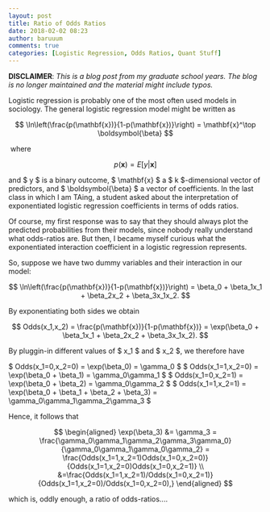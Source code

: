 ```yaml
---
layout: post
title: Ratio of Odds Ratios
date: 2018-02-02 08:23
author: baruuum
comments: true
categories: [Logistic Regression, Odds Ratios, Quant Stuff]
---
```


**DISCLAIMER**: _This is a blog post from my graduate school years. The blog is no longer maintained and the material might include typos._


Logistic regression is probably one of the most often used models in sociology. The general logistic regression model might be written as

$$  \ln\left(\frac{p(\mathbf{x})}{1-p(\mathbf{x})}\right) = \mathbf{x}^\top \boldsymbol{\beta} $$

 where

 $$  p(\mathbf{x}) = E[y \vert\mathbf{x}]  $$

and $ y $ is a binary outcome, $ \mathbf{x} $ a $ k $-dimensional vector of predictors, and $ \boldsymbol{\beta} $ a vector of coefficients. In the last class in which I am TAing, a student asked about the interpretation of exponentiated logistic regression coefficients in terms of odds ratios.

Of course, my first response was to say that they should always plot the predicted probabilities from their models, since nobody really understand what odds-ratios are. But then, I became myself curious what the exponentiated interaction coefficient in a logistic regression represents.

So, suppose we have two dummy variables and their interaction in our model:

$$  \ln\left(\frac{p(\mathbf{x})}{1-p(\mathbf{x})}\right) = \beta_0 + \beta_1x_1 + \beta_2x_2 + \beta_3x_1x_2. $$

By exponentiating both sides we obtain

$$  Odds(x_1,x_2) = \frac{p(\mathbf{x})}{1-p(\mathbf{x})} = \exp(\beta_0 + \beta_1x_1 + \beta_2x_2 + \beta_3x_1x_2). $$

By pluggin-in different values of $ x_1 $ and $ x_2 $, we therefore have

$ Odds(x_1=0,x_2=0) = \exp(\beta_0) = \gamma_0 $
$ Odds(x_1=1,x_2=0) = \exp(\beta_0 + \beta_1) = \gamma_0\gamma_1 $
$ Odds(x_1=0,x_2=1) = \exp(\beta_0 + \beta_2) = \gamma_0\gamma_2 $
$ Odds(x_1=1,x_2=1) = \exp(\beta_0 + \beta_1 + \beta_2 + \beta_3) = \gamma_0\gamma_1\gamma_2\gamma_3 $

Hence, it follows that

$$
\begin{aligned}
\exp(\beta_3) &= \gamma_3 = \frac{\gamma_0\gamma_1\gamma_2\gamma_3\gamma_0}{\gamma_0\gamma_1\gamma_0\gamma_2} = \frac{Odds(x_1=1,x_2=1)Odds(x_1=0,x_2=0)}{Odds(x_1=1,x_2=0)Odds(x_1=0,x_2=1)} \\
&=\frac{Odds(x_1=1,x_2=1)/Odds(x_1=0,x_2=1)}{Odds(x_1=1,x_2=0)/Odds(x_1=0,x_2=0),}
\end{aligned} 
$$

which is, oddly enough, a ratio of odds-ratios....
